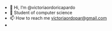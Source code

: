 - 👋 Hi, I’m @victoriaordoricapardo
- 👀 Student of computer science
- 📫 How to reach me victoriaordopar@gmail.com
- 

<!---
victoriaordoricapardo/victoriaordoricapardo is a ✨ special ✨ repository because its `README.md` (this file) appears on your GitHub profile.
You can click the Preview link to take a look at your changes.
--->
